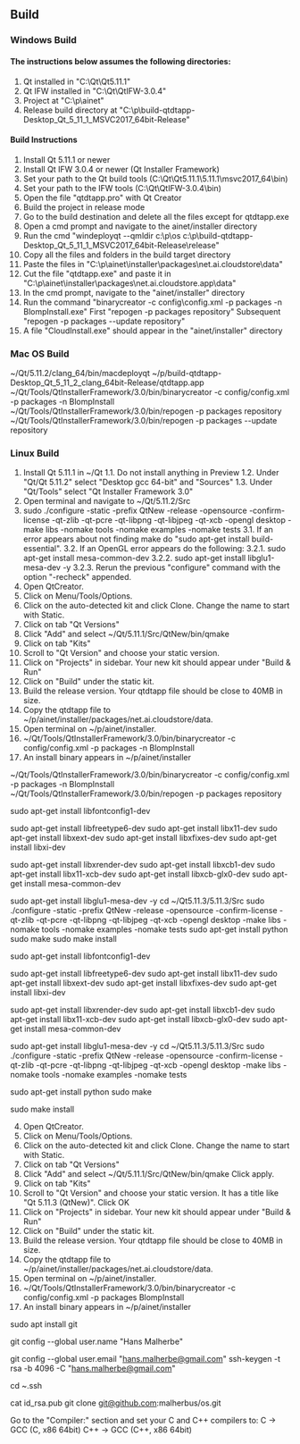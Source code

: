 ## Build

### Windows Build

#### The instructions below assumes the following directories:

1. Qt installed in "C:\Qt\Qt5.11.1"
2. Qt IFW installed in "C:\Qt\QtIFW-3.0.4"
3. Project at "C:\p\ainet"
4. Release build directory at "C:\p\build-qtdtapp-Desktop_Qt_5_11_1_MSVC2017_64bit-Release"

#### Build Instructions

1. Install Qt 5.11.1 or newer
2. Install Qt IFW 3.0.4 or newer (Qt Installer Framework)
3. Set your path to the Qt build tools (C:\Qt\Qt5.11.1\5.11.1\msvc2017_64\bin)
4. Set your path to the IFW tools (C:\Qt\QtIFW-3.0.4\bin)
5. Open the file "qtdtapp.pro" with Qt Creator
6. Build the project in release mode 
7. Go to the build destination and delete all the files except for qtdtapp.exe
8. Open a cmd prompt and navigate to the ainet/installer directory
9. Run the cmd "windeployqt --qmldir c:\p\os c:\p\build-qtdtapp-Desktop_Qt_5_11_1_MSVC2017_64bit-Release\release"
10. Copy all the files and folders in the build target directory
11. Paste the files in "C:\p\ainet\installer\packages\net.ai.cloudstore\data"
12. Cut the file "qtdtapp.exe" and paste it in "C:\p\ainet\installer\packages\net.ai.cloudstore.app\data"
13. In the cmd prompt, navigate to the "ainet/installer" directory
14. Run the command "binarycreator -c config\config.xml -p packages -n BlompInstall.exe"
First "repogen -p packages repository"
Subsequent "repogen -p packages --update repository"
15. A file "CloudInstall.exe" should appear in the "ainet/installer" directory

### Mac OS Build
~/Qt/5.11.2/clang_64/bin/macdeployqt ~/p/build-qtdtapp-Desktop_Qt_5_11_2_clang_64bit-Release/qtdtapp.app
~/Qt/Tools/QtInstallerFramework/3.0/bin/binarycreator -c config/config.xml -p packages -n BlompInstall
~/Qt/Tools/QtInstallerFramework/3.0/bin/repogen -p packages repository
~/Qt/Tools/QtInstallerFramework/3.0/bin/repogen -p packages --update repository

### Linux Build

1. Install Qt 5.11.1 in ~/Qt
1.1. Do not install anything in Preview
1.2. Under "Qt/Qt 5.11.2" select "Desktop gcc 64-bit" and "Sources"
1.3. Under "Qt/Tools" select "Qt Installer Framework 3.0"
2. Open terminal and navigate to ~/Qt/5.11.2/Src 
3. sudo ./configure -static -prefix QtNew -release -opensource -confirm-license -qt-zlib -qt-pcre -qt-libpng -qt-libjpeg -qt-xcb -opengl desktop -make libs -nomake tools -nomake examples -nomake tests
3.1. If an error appears about not finding make do "sudo apt-get install build-essential".
3.2. If an OpenGL error appears do the following:
3.2.1. sudo apt-get install mesa-common-dev
3.2.2. sudo apt-get install libglu1-mesa-dev -y
3.2.3. Rerun the previous "configure" command with the option "-recheck" appended.
4. Open QtCreator.
5. Click on Menu/Tools/Options.
6. Click on the auto-detected kit and click Clone. Change the name to start with Static.
7. Click on tab "Qt Versions"
8. Click "Add" and select ~/Qt/5.11.1/Src/QtNew/bin/qmake
9. Click on tab "Kits"
10. Scroll to "Qt Version" and choose your static version.
11. Click on "Projects" in sidebar. Your new kit should appear under "Build & Run"
12. Click on "Build" under the static kit.
13. Build the release version. Your qtdtapp file should be close to 40MB in size.
14. Copy the qtdtapp file to ~/p/ainet/installer/packages/net.ai.cloudstore/data.
15. Open terminal on ~/p/ainet/installer.
16. ~/Qt/Tools/QtInstallerFramework/3.0/bin/binarycreator -c config/config.xml -p packages -n BlompInstall
17. An install binary appears in ~/p/ainet/installer

~/Qt/Tools/QtInstallerFramework/3.0/bin/binarycreator -c config/config.xml -p packages -n BlompInstall
~/Qt/Tools/QtInstallerFramework/3.0/bin/repogen -p packages repository



sudo apt-get install libfontconfig1-dev

sudo apt-get install libfreetype6-dev
sudo apt-get install libx11-dev
sudo apt-get install libxext-dev
sudo apt-get install libxfixes-dev
sudo apt-get install libxi-dev

sudo apt-get install libxrender-dev
sudo apt-get install libxcb1-dev
sudo apt-get install libx11-xcb-dev
sudo apt-get install libxcb-glx0-dev
sudo apt-get install mesa-common-dev

sudo apt-get install libglu1-mesa-dev -y
cd ~/Qt5.11.3/5.11.3/Src
sudo ./configure -static -prefix QtNew -release -opensource -confirm-license -qt-zlib -qt-pcre -qt-libpng -qt-libjpeg -qt-xcb -opengl desktop -make libs -nomake tools -nomake examples -nomake tests
sudo apt-get install python
sudo make
sudo make install



sudo apt-get install libfontconfig1-dev

sudo apt-get install libfreetype6-dev
sudo apt-get install libx11-dev
sudo apt-get install libxext-dev
sudo apt-get install libxfixes-dev
sudo apt-get install libxi-dev

sudo apt-get install libxrender-dev
sudo apt-get install libxcb1-dev
sudo apt-get install libx11-xcb-dev
sudo apt-get install libxcb-glx0-dev
sudo apt-get install mesa-common-dev

sudo apt-get install libglu1-mesa-dev -y
cd ~/Qt5.11.3/5.11.3/Src
sudo ./configure -static -prefix QtNew -release -opensource -confirm-license -qt-zlib -qt-pcre -qt-libpng -qt-libjpeg -qt-xcb -opengl desktop -make libs -nomake tools -nomake examples -nomake tests

sudo apt-get install python
sudo make

sudo make install

4. Open QtCreator.
5. Click on Menu/Tools/Options.
6. Click on the auto-detected kit and click Clone. Change the name to start with Static.
7. Click on tab "Qt Versions"
8. Click "Add" and select ~/Qt/5.11.1/Src/QtNew/bin/qmake
Click apply.
9. Click on tab "Kits"
10. Scroll to "Qt Version" and choose your static version. It has a title like "Qt 5.11.3 (QtNew)".
Click OK
11. Click on "Projects" in sidebar. Your new kit should appear under "Build & Run"
12. Click on "Build" under the static kit.
13. Build the release version. Your qtdtapp file should be close to 40MB in size.
14. Copy the qtdtapp file to ~/p/ainet/installer/packages/net.ai.cloudstore/data.
15. Open terminal on ~/p/ainet/installer.
16. ~/Qt/Tools/QtInstallerFramework/3.0/bin/binarycreator -c config/config.xml -p packages BlompInstall
17. An install binary appears in ~/p/ainet/installer




sudo apt install git


git config --global user.name "Hans Malherbe"

git config --global user.email "hans.malherbe@gmail.com"
ssh-keygen -t rsa -b 4096 -C "hans.malherbe@gmail.com"

cd ~.ssh


cat id_rsa.pub 
git clone git@github.com:malherbus/os.git

Go to the "Compiler:" section and set your C and C++ compilers to:
C -> GCC (C, x86 64bit)
C++ -> GCC (C++, x86 64bit)
